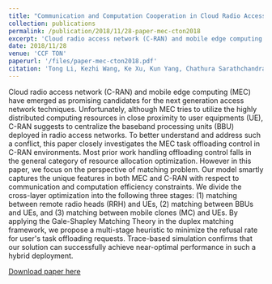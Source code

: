 ```yaml
---
title: "Communication and Computation Cooperation in Cloud Radio Access Network with Mobile Edge Computing"
collection: publications
permalink: /publication/2018/11/28-paper-mec-cton2018
excerpt: 'Cloud radio access network (C-RAN) and mobile edge computing (MEC) have emerged as promising candidates for the next generation access network techniques. Unfortunately, although MEC tries to utilize the highly distributed computing resources in close proximity to user equipments (UE), C-RAN suggests to centralize the baseband processing units (BBU) deployed in radio access networks. To better understand and address such a conflict, this paper closely investigates the MEC task offloading control in C-RAN environments. Most prior work handling offloading control falls in the general category of resource allocation optimization. However in this paper, we focus on the perspective of matching problem. Our model smartly captures the unique features in both MEC and C-RAN with respect to communication and computation efficiency constraints. We divide the cross-layer optimization into the following three stages: (1) matching between remote radio heads (RRH) and UEs, (2) matching between BBUs and UEs, and (3) matching between mobile clones (MC) and UEs. By applying the Gale-Shapley Matching Theory in the duplex matching framework, we propose a multi-stage heuristic to minimize the refusal rate for user&apos;s task offloading requests. Trace-based simulation confirms that our solution can successfully achieve near-optimal performance in such a hybrid deployment.'
date: 2018/11/28
venue: 'CCF TON'
paperurl: '/files/paper-mec-cton2018.pdf'
citation: 'Tong Li, Kezhi Wang, Ke Xu, Kun Yang, Chathura Sarathchandra Magurawalage, Haiyang Wang. &quot;Communication and Computation Cooperation in Cloud Radio Access Network with Mobile Edge Computing.&quot; CCF Transactions on Networking (CTON), pp. 43-52, 2018. '
---
```

Cloud radio access network (C-RAN) and mobile edge computing (MEC) have emerged as promising candidates for the next generation access network techniques. Unfortunately, although MEC tries to utilize the highly distributed computing resources in close proximity to user equipments (UE), C-RAN suggests to centralize the baseband processing units (BBU) deployed in radio access networks. To better understand and address such a conflict, this paper closely investigates the MEC task offloading control in C-RAN environments. Most prior work handling offloading control falls in the general category of resource allocation optimization. However in this paper, we focus on the perspective of matching problem. Our model smartly captures the unique features in both MEC and C-RAN with respect to communication and computation efficiency constraints. We divide the cross-layer optimization into the following three stages: (1) matching between remote radio heads (RRH) and UEs, (2) matching between BBUs and UEs, and (3) matching between mobile clones (MC) and UEs. By applying the Gale-Shapley Matching Theory in the duplex matching framework, we propose a multi-stage heuristic to minimize the refusal rate for user&apos;s task offloading requests. Trace-based simulation confirms that our solution can successfully achieve near-optimal performance in such a hybrid deployment.

[Download paper here](/files/paper-mec-cton2018.pdf)

